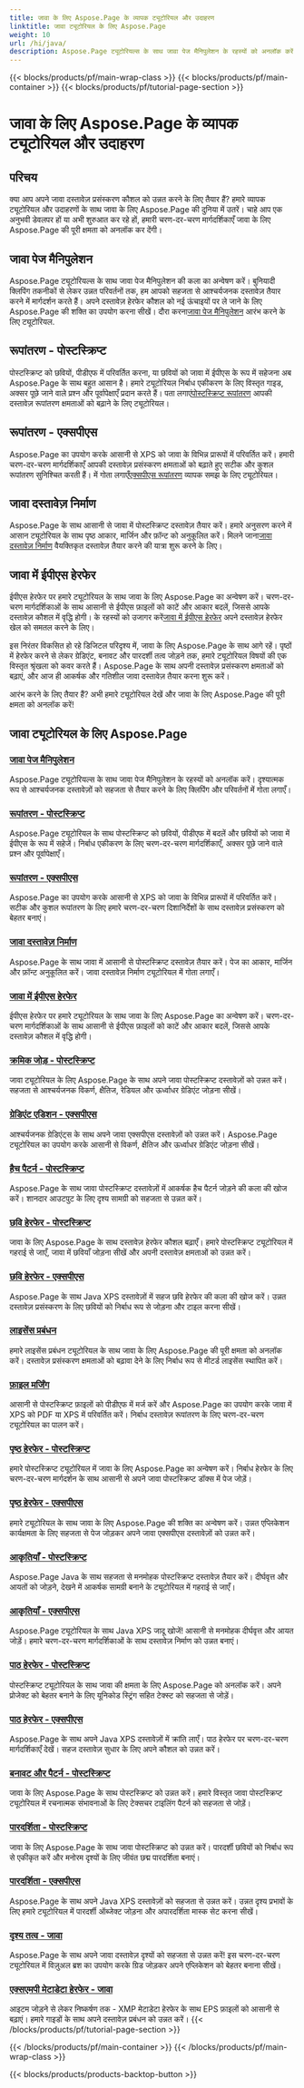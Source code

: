 ```yaml
---
title: जावा के लिए Aspose.Page के व्यापक ट्यूटोरियल और उदाहरण
linktitle: जावा ट्यूटोरियल के लिए Aspose.Page
weight: 10
url: /hi/java/
description: Aspose.Page ट्यूटोरियल्स के साथ जावा पेज मैनिपुलेशन के रहस्यों को अनलॉक करें। दृश्यात्मक रूप से आश्चर्यजनक दस्तावेज़ों के लिए सहजता से क्लिपिंग, परिवर्तन और बहुत कुछ में गोता लगाएँ।
---
```


{{< blocks/products/pf/main-wrap-class >}}
{{< blocks/products/pf/main-container >}}
{{< blocks/products/pf/tutorial-page-section >}}

# जावा के लिए Aspose.Page के व्यापक ट्यूटोरियल और उदाहरण

## परिचय

क्या आप अपने जावा दस्तावेज़ प्रसंस्करण कौशल को उन्नत करने के लिए तैयार हैं? हमारे व्यापक ट्यूटोरियल और उदाहरणों के साथ जावा के लिए Aspose.Page की दुनिया में उतरें। चाहे आप एक अनुभवी डेवलपर हों या अभी शुरुआत कर रहे हों, हमारी चरण-दर-चरण मार्गदर्शिकाएँ जावा के लिए Aspose.Page की पूरी क्षमता को अनलॉक कर देंगी।

## जावा पेज मैनिपुलेशन
 Aspose.Page ट्यूटोरियल्स के साथ जावा पेज मैनिपुलेशन की कला का अन्वेषण करें। बुनियादी क्लिपिंग तकनीकों से लेकर उन्नत परिवर्तनों तक, हम आपको सहजता से आश्चर्यजनक दस्तावेज़ तैयार करने में मार्गदर्शन करते हैं। अपने दस्तावेज़ हेरफेर कौशल को नई ऊंचाइयों पर ले जाने के लिए Aspose.Page की शक्ति का उपयोग करना सीखें। दौरा करना[जावा पेज मैनिपुलेशन](./page-manipulation/) आरंभ करने के लिए ट्यूटोरियल.

## रूपांतरण - पोस्टस्क्रिप्ट
 पोस्टस्क्रिप्ट को छवियों, पीडीएफ में परिवर्तित करना, या छवियों को जावा में ईपीएस के रूप में सहेजना अब Aspose.Page के साथ बहुत आसान है। हमारे ट्यूटोरियल निर्बाध एकीकरण के लिए विस्तृत गाइड, अक्सर पूछे जाने वाले प्रश्न और पूर्वापेक्षाएँ प्रदान करते हैं। पता लगाएं[पोस्टस्क्रिप्ट रूपांतरण](./postscript-conversion/) आपकी दस्तावेज़ रूपांतरण क्षमताओं को बढ़ाने के लिए ट्यूटोरियल।

## रूपांतरण - एक्सपीएस
Aspose.Page का उपयोग करके आसानी से XPS को जावा के विभिन्न प्रारूपों में परिवर्तित करें। हमारी चरण-दर-चरण मार्गदर्शिकाएँ आपकी दस्तावेज़ प्रसंस्करण क्षमताओं को बढ़ाते हुए सटीक और कुशल रूपांतरण सुनिश्चित करती हैं। में गोता लगाएँ[एक्सपीएस रूपांतरण](./xps-conversion/) व्यापक समझ के लिए ट्यूटोरियल।

## जावा दस्तावेज़ निर्माण
 Aspose.Page के साथ आसानी से जावा में पोस्टस्क्रिप्ट दस्तावेज़ तैयार करें। हमारे अनुसरण करने में आसान ट्यूटोरियल के साथ पृष्ठ आकार, मार्जिन और फ़ॉन्ट को अनुकूलित करें। मिलने जाना[जावा दस्तावेज़ निर्माण](./document-creation/) वैयक्तिकृत दस्तावेज़ तैयार करने की यात्रा शुरू करने के लिए।

## जावा में ईपीएस हेरफेर
 ईपीएस हेरफेर पर हमारे ट्यूटोरियल के साथ जावा के लिए Aspose.Page का अन्वेषण करें। चरण-दर-चरण मार्गदर्शिकाओं के साथ आसानी से ईपीएस फ़ाइलों को काटें और आकार बदलें, जिससे आपके दस्तावेज़ कौशल में वृद्धि होगी। के रहस्यों को उजागर करें[जावा में ईपीएस हेरफेर](./manipulation-eps/) अपने दस्तावेज़ हेरफेर खेल को समतल करने के लिए।

इस निरंतर विकसित हो रहे डिजिटल परिदृश्य में, जावा के लिए Aspose.Page के साथ आगे रहें। पृष्ठों में हेरफेर करने से लेकर ग्रेडिएंट, बनावट और पारदर्शी तत्व जोड़ने तक, हमारे ट्यूटोरियल विषयों की एक विस्तृत श्रृंखला को कवर करते हैं। Aspose.Page के साथ अपनी दस्तावेज़ प्रसंस्करण क्षमताओं को बढ़ाएं, और आज ही आकर्षक और गतिशील जावा दस्तावेज़ तैयार करना शुरू करें।

आरंभ करने के लिए तैयार हैं? अभी हमारे ट्यूटोरियल देखें और जावा के लिए Aspose.Page की पूरी क्षमता को अनलॉक करें!
## जावा ट्यूटोरियल के लिए Aspose.Page
### [जावा पेज मैनिपुलेशन](./page-manipulation/)
Aspose.Page ट्यूटोरियल्स के साथ जावा पेज मैनिपुलेशन के रहस्यों को अनलॉक करें। दृश्यात्मक रूप से आश्चर्यजनक दस्तावेज़ों को सहजता से तैयार करने के लिए क्लिपिंग और परिवर्तनों में गोता लगाएँ।
### [रूपांतरण - पोस्टस्क्रिप्ट](./postscript-conversion/)
Aspose.Page ट्यूटोरियल के साथ पोस्टस्क्रिप्ट को छवियों, पीडीएफ में बदलें और छवियों को जावा में ईपीएस के रूप में सहेजें। निर्बाध एकीकरण के लिए चरण-दर-चरण मार्गदर्शिकाएँ, अक्सर पूछे जाने वाले प्रश्न और पूर्वापेक्षाएँ।
### [रूपांतरण - एक्सपीएस](./xps-conversion/)
Aspose.Page का उपयोग करके आसानी से XPS को जावा के विभिन्न प्रारूपों में परिवर्तित करें। सटीक और कुशल रूपांतरण के लिए हमारे चरण-दर-चरण दिशानिर्देशों के साथ दस्तावेज़ प्रसंस्करण को बेहतर बनाएं।
### [जावा दस्तावेज़ निर्माण](./document-creation/)
Aspose.Page के साथ जावा में आसानी से पोस्टस्क्रिप्ट दस्तावेज़ तैयार करें। पेज का आकार, मार्जिन और फ़ॉन्ट अनुकूलित करें। जावा दस्तावेज़ निर्माण ट्यूटोरियल में गोता लगाएँ। 
### [जावा में ईपीएस हेरफेर](./manipulation-eps/)
ईपीएस हेरफेर पर हमारे ट्यूटोरियल के साथ जावा के लिए Aspose.Page का अन्वेषण करें। चरण-दर-चरण मार्गदर्शिकाओं के साथ आसानी से ईपीएस फ़ाइलों को काटें और आकार बदलें, जिससे आपके दस्तावेज़ कौशल में वृद्धि होगी।
### [क्रमिक जोड़ - पोस्टस्क्रिप्ट](./postscript-gradient-addition/)
जावा ट्यूटोरियल के लिए Aspose.Page के साथ अपने जावा पोस्टस्क्रिप्ट दस्तावेज़ों को उन्नत करें। सहजता से आश्चर्यजनक विकर्ण, क्षैतिज, रेडियल और ऊर्ध्वाधर ग्रेडिएंट जोड़ना सीखें।
### [ग्रेडिएंट एडिशन - एक्सपीएस](./xps-gradient-addition/)
आश्चर्यजनक ग्रेडिएंट्स के साथ अपने जावा एक्सपीएस दस्तावेज़ों को उन्नत करें। Aspose.Page ट्यूटोरियल का उपयोग करके आसानी से विकर्ण, क्षैतिज और ऊर्ध्वाधर ग्रेडिएंट जोड़ना सीखें।
### [हैच पैटर्न - पोस्टस्क्रिप्ट](./postscript-hatch-patterns/)
Aspose.Page के साथ जावा पोस्टस्क्रिप्ट दस्तावेज़ों में आकर्षक हैच पैटर्न जोड़ने की कला की खोज करें। शानदार आउटपुट के लिए दृश्य सामग्री को सहजता से उन्नत करें।
### [छवि हेरफेर - पोस्टस्क्रिप्ट](./postscript-image-manipulation/)
जावा के लिए Aspose.Page के साथ दस्तावेज़ हेरफेर कौशल बढ़ाएँ। हमारे पोस्टस्क्रिप्ट ट्यूटोरियल में गहराई से जाएँ, जावा में छवियाँ जोड़ना सीखें और अपनी दस्तावेज़ क्षमताओं को उन्नत करें।
### [छवि हेरफेर - एक्सपीएस](./xps-image-manipulation/)
Aspose.Page के साथ Java XPS दस्तावेज़ों में सहज छवि हेरफेर की कला की खोज करें। उन्नत दस्तावेज़ प्रसंस्करण के लिए छवियों को निर्बाध रूप से जोड़ना और टाइल करना सीखें।
### [लाइसेंस प्रबंधन](./license-management/)
हमारे लाइसेंस प्रबंधन ट्यूटोरियल के साथ जावा के लिए Aspose.Page की पूरी क्षमता को अनलॉक करें। दस्तावेज़ प्रसंस्करण क्षमताओं को बढ़ावा देने के लिए निर्बाध रूप से मीटर्ड लाइसेंस स्थापित करें।
### [फ़ाइल मर्जिंग](./file-merging/)
आसानी से पोस्टस्क्रिप्ट फ़ाइलों को पीडीएफ में मर्ज करें और Aspose.Page का उपयोग करके जावा में XPS को PDF या XPS में परिवर्तित करें। निर्बाध दस्तावेज़ रूपांतरण के लिए चरण-दर-चरण ट्यूटोरियल का पालन करें।
### [पृष्ठ हेरफेर - पोस्टस्क्रिप्ट](./postscript-page-manipulation/)
हमारे पोस्टस्क्रिप्ट ट्यूटोरियल में जावा के लिए Aspose.Page का अन्वेषण करें। निर्बाध हेरफेर के लिए चरण-दर-चरण मार्गदर्शन के साथ आसानी से अपने जावा पोस्टस्क्रिप्ट डॉक्स में पेज जोड़ें।
### [पृष्ठ हेरफेर - एक्सपीएस](./xps-page-manipulation/)
हमारे ट्यूटोरियल के साथ जावा के लिए Aspose.Page की शक्ति का अन्वेषण करें। उन्नत एप्लिकेशन कार्यक्षमता के लिए सहजता से पेज जोड़कर अपने जावा एक्सपीएस दस्तावेज़ों को उन्नत करें।
### [आकृतियाँ - पोस्टस्क्रिप्ट](./postscript-shapes/)
Aspose.Page Java के साथ सहजता से मनमोहक पोस्टस्क्रिप्ट दस्तावेज़ तैयार करें। दीर्घवृत्त और आयतों को जोड़ने, देखने में आकर्षक सामग्री बनाने के ट्यूटोरियल में गहराई से जाएँ।
### [आकृतियाँ - एक्सपीएस](./xps-shapes/)
Aspose.Page ट्यूटोरियल के साथ Java XPS जादू खोजें! आसानी से मनमोहक दीर्घवृत्त और आयत जोड़ें। हमारे चरण-दर-चरण मार्गदर्शिकाओं के साथ दस्तावेज़ निर्माण को उन्नत बनाएं।
### [पाठ हेरफेर - पोस्टस्क्रिप्ट](./postscript-text-manipulation/)
पोस्टस्क्रिप्ट ट्यूटोरियल के साथ जावा की क्षमता के लिए Aspose.Page को अनलॉक करें। अपने प्रोजेक्ट को बेहतर बनाने के लिए यूनिकोड स्ट्रिंग सहित टेक्स्ट को सहजता से जोड़ें।
### [पाठ हेरफेर - एक्सपीएस](./xps-text-manipulation/)
Aspose.Page के साथ अपने Java XPS दस्तावेज़ों में क्रांति लाएँ। पाठ हेरफेर पर चरण-दर-चरण मार्गदर्शिकाएँ देखें। सहज दस्तावेज़ सुधार के लिए अपने कौशल को उन्नत करें।
### [बनावट और पैटर्न - पोस्टस्क्रिप्ट](./postscript-texture-patterns/)
जावा के लिए Aspose.Page के साथ पोस्टस्क्रिप्ट को उन्नत करें। हमारे विस्तृत जावा पोस्टस्क्रिप्ट ट्यूटोरियल में रचनात्मक संभावनाओं के लिए टेक्सचर टाइलिंग पैटर्न को सहजता से जोड़ें।
### [पारदर्शिता - पोस्टस्क्रिप्ट](./postscript-transparency/)
जावा के लिए Aspose.Page के साथ जावा पोस्टस्क्रिप्ट को उन्नत करें। पारदर्शी छवियों को निर्बाध रूप से एकीकृत करें और मनोरम दृश्यों के लिए जीवंत छद्म पारदर्शिता बनाएं।
### [पारदर्शिता - एक्सपीएस](./xps-transparency/)
Aspose.Page के साथ अपने Java XPS दस्तावेज़ों को सहजता से उन्नत करें। उन्नत दृश्य प्रभावों के लिए हमारे ट्यूटोरियल में पारदर्शी ऑब्जेक्ट जोड़ना और अपारदर्शिता मास्क सेट करना सीखें।
### [दृश्य तत्व - जावा](./visual-elements/)
Aspose.Page के साथ अपने जावा दस्तावेज़ दृश्यों को सहजता से उन्नत करें! इस चरण-दर-चरण ट्यूटोरियल में विज़ुअल ब्रश का उपयोग करके ग्रिड जोड़कर अपने एप्लिकेशन को बेहतर बनाना सीखें।
### [एक्सएमपी मेटाडेटा हेरफेर - जावा](./xmp-metadata-manipulation/)
आइटम जोड़ने से लेकर निष्कर्षण तक - XMP मेटाडेटा हेरफेर के साथ EPS फ़ाइलों को आसानी से बढ़ाएं। हमारे गाइडों के साथ अपने दस्तावेज़ प्रबंधन को उन्नत करें।
{{< /blocks/products/pf/tutorial-page-section >}}

{{< /blocks/products/pf/main-container >}}
{{< /blocks/products/pf/main-wrap-class >}}

{{< blocks/products/products-backtop-button >}}
